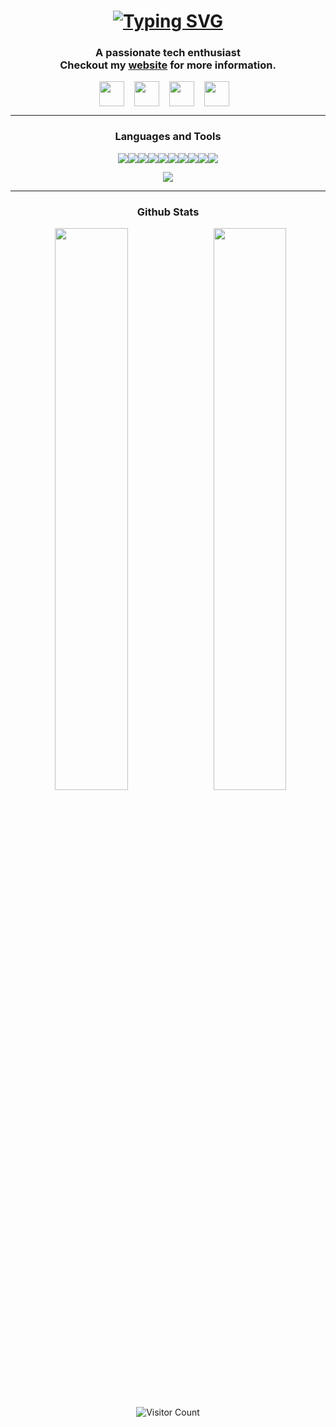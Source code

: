 ### <h1 align="center"> [![Typing SVG](https://readme-typing-svg.herokuapp.com?color=F7F7F7&size=40&center=true&vCenter=true&width=600&height=50&lines=Hi+%F0%9F%91%8B+I'm+Aditya+Sinha)](https://git.io/typing-svg) </h1>
<h3 align="center">A passionate tech enthusiast<br>
Checkout my <a href="github.com/adityakumarsinha03">website</a> for more information.</h3>

<p align="center">
  <a target=_blank href="mailto:adityakumarsinha03@gmail.com"><img align="center" src="https://cdn.jsdelivr.net/npm/simple-icons@3.0.1/icons/gmail.svg" height="40" width="40" /></a>&nbsp;&nbsp;&nbsp;
  <a href="#" target="blank"><img align="center" src="https://cdn.jsdelivr.net/npm/simple-icons@3.0.1/icons/linkedin.svg" height="40" width="40" /></a>&nbsp;&nbsp;&nbsp;
  <a href="#" target="blank"><img align="center" src="https://cdn.jsdelivr.net/npm/simple-icons@3.0.1/icons/instagram.svg" height="40" width="40" /></a>&nbsp;&nbsp;&nbsp;
  <a href="#" target="blank"><img align="center" src="https://cdn.jsdelivr.net/npm/simple-icons@3.0.1/icons/github.svg" height="40" width="40" /></a>&nbsp;&nbsp;&nbsp;
</p>

-----

### <h3 align="center">Languages and Tools</h3>
<p align="center">
<img src="https://img.icons8.com/color/48/000000/html-5--v1.png"/><img src="https://img.icons8.com/color/48/000000/css3.png"/><img src="https://img.icons8.com/color/48/000000/bootstrap.png"/><img src="https://img.icons8.com/color/48/000000/javascript.png"/><img src="https://img.icons8.com/color/48/000000/php.png"/><img src="https://img.icons8.com/color/48/000000/c-plus-plus-logo.png"/><img src="https://img.icons8.com/color/48/000000/c-programming.png"/><img src="https://img.icons8.com/color/48/000000/mysql-logo.png"/><img src="https://img.icons8.com/color/48/000000/wordpress.png"/><img src="https://img.icons8.com/color/48/000000/github.png"/></p>
<p align="center"><img src="https://github-readme-stats.vercel.app/api/top-langs/?username=priyaastha&theme=nightowl"></p>

-----

### <h3 align="center">Github Stats</h3>
<p align="center">
<img  src="https://github-readme-stats.vercel.app/api?username=adityakumarsinha03&show_icons=true&hide_border=false&theme=nightowl" width="48%" align="right" >
<img  src="https://github-readme-streak-stats.herokuapp.com/?user=adityakumarsinha03&theme=nightowl" width="48%" >
<p align="center"><img src="https://profile-counter.glitch.me/adityakumarsinha03/count.svg" alt="Visitor Count" align="center" /></p>
</p>
